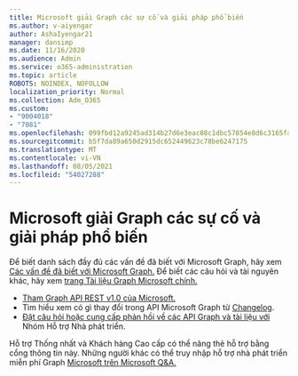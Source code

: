 ```yaml
---
title: Microsoft giải Graph các sự cố và giải pháp phổ biến
ms.author: v-aiyengar
author: AshaIyengar21
manager: dansimp
ms.date: 11/16/2020
ms.audience: Admin
ms.service: o365-administration
ms.topic: article
ROBOTS: NOINDEX, NOFOLLOW
localization_priority: Normal
ms.collection: Adm_O365
ms.custom:
- "9004018"
- "7081"
ms.openlocfilehash: 099fbd12a9245ad314b27d6e3eac08c1dbc57854e8d6c3165fac81141d83bde6
ms.sourcegitcommit: b5f7da89a650d2915dc652449623c78be6247175
ms.translationtype: MT
ms.contentlocale: vi-VN
ms.lasthandoff: 08/05/2021
ms.locfileid: "54027288"
---
```

# <a name="microsoft-graph-common-issues-and-resolutions"></a>Microsoft giải Graph các sự cố và giải pháp phổ biến

Để biết danh sách đầy đủ các vấn đề đã biết với Microsoft Graph, hãy xem [Các vấn đề đã biết với Microsoft Graph.](https://docs.microsoft.com/graph/known-issues) Để biết các câu hỏi và tài nguyên khác, hãy xem [trang Tài liệu Graph Microsoft chính.](https://docs.microsoft.com/graph/)

- [Tham Graph API REST v1.0 của Microsoft.](https://docs.microsoft.com/graph/api/overview?toc=.%2Fref%2Ftoc.json&view=graph-rest-1.0)
- Tìm hiểu xem có gì thay đổi trong API Microsoft Graph từ [Changelog](https://docs.microsoft.com/graph/changelog). 
- [Đặt câu hỏi hoặc cung cấp phản hồi về các API Graph và tài liệu với](https://aka.ms/GraphDeveloperSupport) Nhóm Hỗ trợ Nhà phát triển.

Hỗ trợ Thống nhất và Khách hàng Cao cấp có thể nâng thẻ hỗ trợ bằng cổng thông tin này. Những người khác có thể truy nhập hỗ trợ nhà phát triển miễn phí Graph [Microsoft trên Microsoft Q&A.](https://aka.ms/AskGraph)
